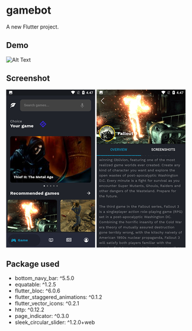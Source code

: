 # gamebot

A new Flutter project.

## Demo
![Alt Text](https://github.com/HolisMS/Flutter-Gamepedia/blob/master/Demo/demo_game.gif)

## Screenshot
![Alt Text](https://github.com/HolisMS/Flutter-Gamepedia/blob/master/Screenshot/Screenshot_home.png)
![Alt Text](https://github.com/HolisMS/Flutter-Gamepedia/blob/master/Screenshot/Screenshot_detail.png)

## Package used
- bottom_navy_bar: ^5.5.0
- equatable: ^1.2.5
- flutter_bloc: ^6.0.6
- flutter_staggered_animations: ^0.1.2
- flutter_vector_icons: ^0.2.1
- http: ^0.12.2
- page_indicator: ^0.3.0
- sleek_circular_slider: ^1.2.0+web
